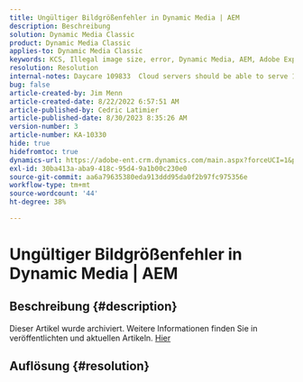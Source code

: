 ```yaml
---
title: Ungültiger Bildgrößenfehler in Dynamic Media | AEM
description: Beschreibung
solution: Dynamic Media Classic
product: Dynamic Media Classic
applies-to: Dynamic Media Classic
keywords: KCS, Illegal image size, error, Dynamic Media, AEM, Adobe Experience Manager
resolution: Resolution
internal-notes: Daycare 109833  Cloud servers should be able to serve 10000x10000 as a maximum. Check with Tech Ops if any problem with this
bug: false
article-created-by: Jim Menn
article-created-date: 8/22/2022 6:57:51 AM
article-published-by: Cedric Latimier
article-published-date: 8/30/2023 8:35:26 AM
version-number: 3
article-number: KA-10330
hide: true
hidefromtoc: true
dynamics-url: https://adobe-ent.crm.dynamics.com/main.aspx?forceUCI=1&pagetype=entityrecord&etn=knowledgearticle&id=804669ba-e721-ed11-b83e-0022480866ad
exl-id: 30ba413a-aba9-418c-95d4-9a1b00c230e0
source-git-commit: aa6a79635380eda913ddd95da0f2b97fc975356e
workflow-type: tm+mt
source-wordcount: '44'
ht-degree: 38%

---
```


# Ungültiger Bildgrößenfehler in Dynamic Media | AEM

## Beschreibung {#description}

Dieser Artikel wurde archiviert. Weitere Informationen finden Sie in veröffentlichten und aktuellen Artikeln. [Hier](https://experienceleague.adobe.com/search.html?lang=de#sort=relevancy)

## Auflösung {#resolution}
